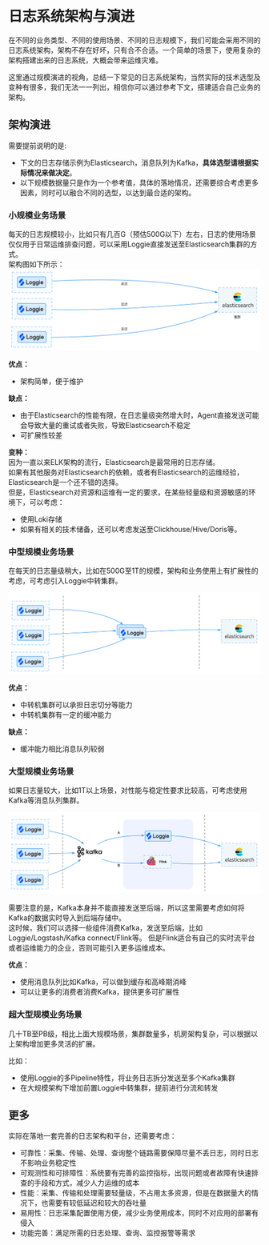 # 日志系统架构与演进

在不同的业务类型、不同的使用场景、不同的日志规模下，我们可能会采用不同的日志系统架构，架构不存在好坏，只有合不合适。一个简单的场景下，使用复杂的架构搭建出来的日志系统，大概会带来运维灾难。  

这里通过规模演进的视角，总结一下常见的日志系统架构，当然实际的技术选型及变种有很多，我们无法一一列出，相信你可以通过参考下文，搭建适合自己业务的架构。  

## 架构演进
需要提前说明的是:

- 下文的日志存储示例为Elasticsearch，消息队列为Kafka，**具体选型请根据实际情况来做决定**。
- 以下规模数据量只是作为一个参考值，具体的落地情况，还需要综合考虑更多因素，同时可以融合不同的选型，以达到最合适的架构。


### 小规模业务场景
每天的日志规模较小，比如只有几百G（预估500G以下）左右，日志的使用场景仅仅用于日常运维排查问题，可以采用Loggie直接发送至Elasticsearch集群的方式。  
架构图如下所示：  
![小规模业务场景架构](imgs/loggie-es.png)

**优点：**  

- 架构简单，便于维护

**缺点：**  

- 由于Elasticsearch的性能有限，在日志量级突然增大时，Agent直接发送可能会导致大量的重试或者失败，导致Elasticsearch不稳定 
- 可扩展性较差

**变种：**  
因为一直以来ELK架构的流行，Elasticsearch是最常用的日志存储。  
如果有其他服务对Elasticsearch的依赖，或者有Elasticsearch的运维经验，Elasticsearch是一个还不错的选择。  
但是，Elasticsearch对资源和运维有一定的要求，在某些轻量级和资源敏感的环境下，可以考虑：  

- 使用Loki存储  
- 如果有相关的技术储备，还可以考虑发送至Clickhouse/Hive/Doris等。  

### 中型规模业务场景
在每天的日志量级稍大，比如在500G至1T的规模，架构和业务使用上有扩展性的考虑，可考虑引入Loggie中转集群。  

![中型规模业务场景](imgs/loggie-loggie-es.png)

**优点：**  

- 中转机集群可以承担日志切分等能力
- 中转机集群有一定的缓冲能力


**缺点：**  

- 缓冲能力相比消息队列较弱  


### 大型规模业务场景  
如果日志量较大，比如1T以上场景，对性能与稳定性要求比较高，可考虑使用Kafka等消息队列集群。

![大型规模业务场景](imgs/loggie-kafka-loggie-es.png)

需要注意的是，Kafka本身并不能直接发送至后端，所以这里需要考虑如何将Kafka的数据实时导入到后端存储中。  
这时候，我们可以选择一些组件消费Kafka，发送至后端，比如Loggie/Logstash/Kafka connect/Flink等。
但是Flink适合有自己的实时流平台或者运维能力的企业，否则可能引入更多运维成本。  

**优点：**  

- 使用消息队列比如Kafka，可以做到缓存和高峰期消峰  
- 可以让更多的消费者消费Kafka，提供更多可扩展性


### 超大型规模业务场景  
几十TB至PB级，相比上面大规模场景，集群数量多，机房架构复杂，可以根据以上架构增加更多灵活的扩展。

比如：

- 使用Loggie的多Pipeline特性，将业务日志拆分发送至多个Kafka集群
- 在大规模架构下增加前置Loggie中转集群，提前进行分流和转发


## 更多
实际在落地一套完善的日志架构和平台，还需要考虑：

- 可靠性：采集、传输、处理、查询整个链路需要保障尽量不丢日志，同时日志不影响业务稳定性
- 可观测性和可排障性：系统要有完善的监控指标，出现问题或者故障有快速排查的手段和方式，减少人力运维的成本
- 性能：采集、传输和处理需要轻量级，不占用太多资源，但是在数据量大的情况下，也需要有较低延迟和较大的吞吐量
- 易用性：日志采集配置使用方便，减少业务使用成本，同时不对应用的部署有侵入
- 功能完善：满足所需的日志处理、查询、监控报警等需求



